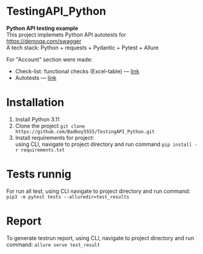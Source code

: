 # TestingAPI_Python
**Python API testing example**  
This project implemets Python API autotests for https://demoqa.com/swagger   
A tech stack: Python + requests + Pydantic + Pytest + Allure
 
 For "Account" section were made:
- Check-list: functional checks (Excel-table) — [link](https://github.com/Badboy5555/TestingAPI_Python/blob/master/API%20%D1%87%D0%B5%D0%BA-%D0%BB%D0%B8%D1%81%D1%82.xlsx)
- Autotests — [link](https://github.com/Badboy5555/TestingAPI_Python/tree/master/tests)

# Installation
1. Install Python 3.11
2. Clone the project `git clone https://github.com/Badboy5555/TestingAPI_Python.git`
3. Install requirements for project:   
   using CLI, navigate to project directory and run command `pip install -r requirements.txt`

# Tests runnig
For run all test, using CLI navigate to project directory and run command: `pip3 -m pytest tests --alluredir=test_results`

# Report 
To generate testrun report, using CLI, navigate to project directory and run command: `allure serve test_result`
